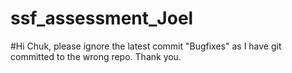 # ssf_assessment_Joel

#Hi Chuk, please ignore the latest commit "Bugfixes" as I have git committed to the wrong repo. Thank you.
